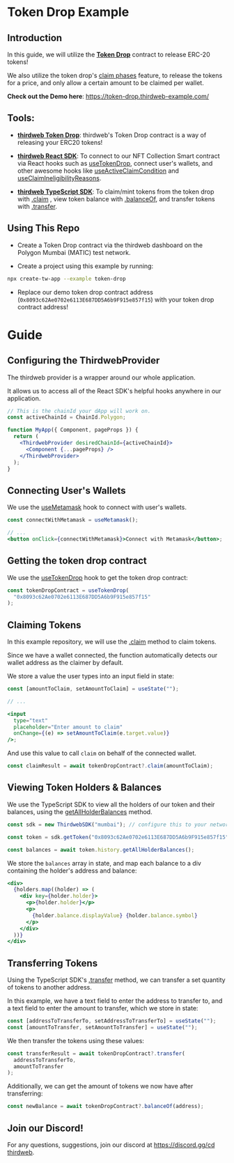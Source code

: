 # Token Drop Example

## Introduction

In this guide, we will utilize the [**Token Drop**](https://portal.thirdweb.com/contracts/token-drop) contract to release ERC-20 tokens!

We also utilize the token drop's [claim phases](https://portal.thirdweb.com/pre-built-contracts/token-drop#setting-claim-phases) feature, to release the tokens for a price, and only allow a certain amount to be claimed per wallet.

**Check out the Demo here**: https://token-drop.thirdweb-example.com/

## Tools:

- [**thirdweb Token Drop**](https://portal.thirdweb.com/contracts/token-drop): thirdweb's Token Drop contract is a way of releasing your ERC20 tokens!

- [**thirdweb React SDK**](https://docs.thirdweb.com/react): To connect to our NFT Collection Smart contract via React hooks such as [useTokenDrop](https://docs.thirdweb.com/react/react.usetokendrop), connect user's wallets, and other awesome hooks like [useActiveClaimCondition](https://docs.thirdweb.com/react/react.useactiveclaimcondition) and [useClaimIneligibilityReasons](https://docs.thirdweb.com/react/react.useclaimineligibilityreasons).

- [**thirdweb TypeScript SDK**](https://docs.thirdweb.com/typescript): To claim/mint tokens from the token drop with [.claim](https://portal.thirdweb.com/pre-built-contracts/token-drop#claiming-tokens) , view token balance with [.balanceOf](https://portal.thirdweb.com/pre-built-contracts/token-drop#token-balance), and transfer tokens with [.transfer](https://portal.thirdweb.com/pre-built-contracts/token-drop#transfer-tokens).

## Using This Repo

- Create a Token Drop contract via the thirdweb dashboard on the Polygon Mumbai (MATIC) test network.

- Create a project using this example by running:

```bash
npx create-tw-app --example token-drop
```

- Replace our demo token drop contract address (`0x8093c62Ae0702e6113E687DD5A6b9F915e857f15`) with your token drop contract address!

# Guide

## Configuring the ThirdwebProvider

The thirdweb provider is a wrapper around our whole application.

It allows us to access all of the React SDK's helpful hooks anywhere in our application.

```jsx
// This is the chainId your dApp will work on.
const activeChainId = ChainId.Polygon;

function MyApp({ Component, pageProps }) {
  return (
    <ThirdwebProvider desiredChainId={activeChainId}>
      <Component {...pageProps} />
    </ThirdwebProvider>
  );
}
```

## Connecting User's Wallets

We use the [useMetamask](https://portal.thirdweb.com/react/react.usemetamask) hook to connect with user's wallets.

```jsx
const connectWithMetamask = useMetamask();

// ...
<button onClick={connectWithMetamask}>Connect with Metamask</button>;
```

## Getting the token drop contract

We use the [useTokenDrop](https://docs.thirdweb.com/react/react.usetokendrop) hook to get the token drop contract:

```jsx
const tokenDropContract = useTokenDrop(
  "0x8093c62Ae0702e6113E687DD5A6b9F915e857f15"
);
```

## Claiming Tokens

In this example repository, we will use the [.claim](https://portal.thirdweb.com/pre-built-contracts/token-drop#claiming-tokens) method to claim tokens.

Since we have a wallet connected, the function automatically detects our wallet address as the claimer by default.

We store a value the user types into an input field in state:

```jsx
const [amountToClaim, setAmountToClaim] = useState("");

// ...

<input
  type="text"
  placeholder="Enter amount to claim"
  onChange={(e) => setAmountToClaim(e.target.value)}
/>;
```

And use this value to call `claim` on behalf of the connected wallet.

```jsx
const claimResult = await tokenDropContract?.claim(amountToClaim);
```

## Viewing Token Holders & Balances

We use the TypeScript SDK to view all the holders of our token and their balances, using the [getAllHolderBalances](https://portal.thirdweb.com/typescript/sdk.tokenerc20history.getallholderbalances#tokenerc20historygetallholderbalances-method) method.

```jsx
const sdk = new ThirdwebSDK("mumbai"); // configure this to your network

const token = sdk.getToken("0x8093c62Ae0702e6113E687DD5A6b9F915e857f15"); // our token drop contract address

const balances = await token.history.getAllHolderBalances();
```

We store the `balances` array in state, and map each balance to a div containing the holder's address and balance:

```jsx
<div>
  {holders.map((holder) => (
    <div key={holder.holder}>
      <p>{holder.holder}</p>
      <p>
        {holder.balance.displayValue} {holder.balance.symbol}
      </p>
    </div>
  ))}
</div>
```

## Transferring Tokens

Using the TypeScript SDK's [.transfer](https://portal.thirdweb.com/pre-built-contracts/token-drop#transfer-tokens) method, we can transfer a set quantity of tokens to another address.

In this example, we have a text field to enter the address to transfer to, and a text field to enter the amount to transfer, which we store in state:

```jsx
const [addressToTransferTo, setAddressToTransferTo] = useState("");
const [amountToTransfer, setAmountToTransfer] = useState("");
```

We then transfer the tokens using these values:

```jsx
const transferResult = await tokenDropContract?.transfer(
  addressToTransferTo,
  amountToTransfer
);
```

Additionally, we can get the amount of tokens we now have after transferring:

```jsx
const newBalance = await tokenDropContract?.balanceOf(address);
```

## Join our Discord!

For any questions, suggestions, join our discord at [https://discord.gg/cd thirdweb](https://discord.gg/thirdweb).
